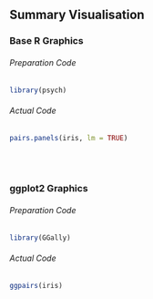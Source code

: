 ## Summary Visualisation
### Base R Graphics
###### Preparation Code
```r
library(psych)
```
###### Actual Code
```r
pairs.panels(iris, lm = TRUE)
```
</br></br>
### ggplot2 Graphics
###### Preparation Code
```r
library(GGally)
```
###### Actual Code
```r
ggpairs(iris)
```
